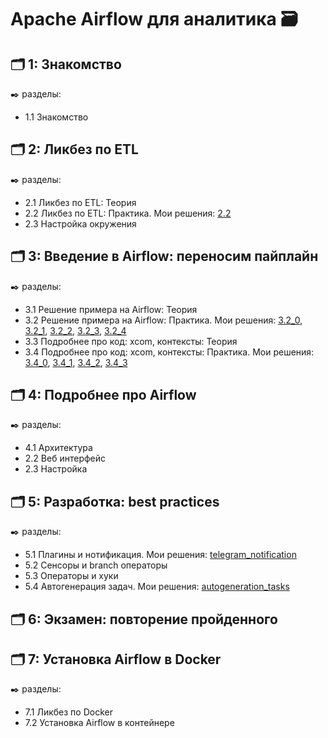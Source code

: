 # Apache Airflow для аналитика 🗃️


## 🗂️ 1: Знакомство
✒️ разделы:
- 1.1 Знакомство

## 🗂️ 2: Ликбез по ETL
✒️ разделы:
- 2.1 Ликбез по ETL: Теория
- 2.2 Ликбез по ETL: Практика. Мои решения: [2.2](https://github.com/Malakhova-Natalya/IT_courses/blob/main/Apache%20Airflow%20для%20аналитика/2.2.ipynb "здесь")
- 2.3 Настройка окружения


## 🗂️ 3: Введение в Airflow: переносим пайплайн
✒️ разделы:
- 3.1 Решение примера на Airflow: Теория
- 3.2 Решение примера на Airflow: Практика. Мои решения: [3.2_0](https://github.com/Malakhova-Natalya/IT_courses/blob/main/Apache%20Airflow%20для%20аналитика/3.2_0.ipynb "здесь"), [3.2_1](https://github.com/Malakhova-Natalya/IT_courses/blob/main/Apache%20Airflow%20для%20аналитика/3.2_1.ipynb "здесь"), [3.2_2](https://github.com/Malakhova-Natalya/IT_courses/blob/main/Apache%20Airflow%20для%20аналитика/3.2_2.ipynb "здесь"), [3.2_3](https://github.com/Malakhova-Natalya/IT_courses/blob/main/Apache%20Airflow%20для%20аналитика/3.2_3.ipynb "здесь"), [3.2_4](https://github.com/Malakhova-Natalya/IT_courses/blob/main/Apache%20Airflow%20для%20аналитика/3.2_4.ipynb "здесь")
- 3.3  Подробнее про код: xcom, контексты: Теория
- 3.4  Подробнее про код: xcom, контексты: Практика. Мои решения: [3.4_0](https://github.com/Malakhova-Natalya/IT_courses/blob/main/Apache%20Airflow%20для%20аналитика/3.4_0.ipynb "здесь"), [3.4_1](https://github.com/Malakhova-Natalya/IT_courses/blob/main/Apache%20Airflow%20для%20аналитика/3.4_1.ipynb "здесь"), [3.4_2](https://github.com/Malakhova-Natalya/IT_courses/blob/main/Apache%20Airflow%20для%20аналитика/3.4_2.ipynb "здесь"), [3.4_3](https://github.com/Malakhova-Natalya/IT_courses/blob/main/Apache%20Airflow%20для%20аналитика/3.4_3.txt "здесь")




## 🗂️ 4: Подробнее про Airflow
✒️ разделы:
- 4.1 Архитектура
- 2.2 Веб интерфейс
- 2.3 Настройка


## 🗂️ 5: Разработка: best practices
✒️ разделы:
- 5.1 Плагины и нотификация. Мои решения: [telegram_notification](https://github.com/Malakhova-Natalya/IT_courses/blob/main/Apache%20Airflow%20для%20аналитика/telegram_notification.txt "здесь")
- 5.2 Сенсоры и branch операторы
- 5.3 Операторы и хуки
- 5.4 Автогенерация задач. Мои решения: [autogeneration_tasks](https://github.com/Malakhova-Natalya/IT_courses/blob/main/Apache%20Airflow%20для%20аналитика/autogeneration_tasks.txt "здесь")



## 🗂️ 6: Экзамен: повторение пройденного


## 🗂️ 7: Установка Airflow в Docker
✒️ разделы:
- 7.1 Ликбез по Docker
- 7.2 Установка Airflow в контейнере

